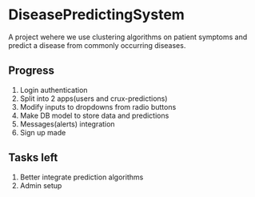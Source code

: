 # DiseasePredictingSystem
A project wehere we use clustering algorithms on patient symptoms and predict a disease from commonly occurring diseases.

## Progress
1. Login authentication
2. Split into 2 apps(users and crux-predictions)
4. Modify inputs to dropdowns from radio buttons
5. Make DB model to store data and predictions
6. Messages(alerts) integration
7. Sign up made

## Tasks left
1. Better integrate prediction algorithms
2. Admin setup